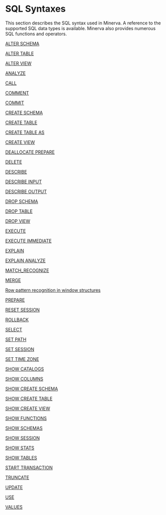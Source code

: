 # SQL Syntaxes

This section describes the SQL syntax used in Minerva. A reference to the supported SQL data types is available. Minerva also provides numerous SQL functions and operators.

<!--[ALTER MATERIALIZED VIEW](./sql_syntaxes/alter_materialized_view.md) -->

[ALTER SCHEMA](/interfaces/workbench/sql_syntaxes/alter_schema/)

[ALTER TABLE](/interfaces/workbench/sql_syntaxes/alter_table/)

[ALTER VIEW](/interfaces/workbench/sql_syntaxes/alter_view/)

[ANALYZE](/interfaces/workbench/sql_syntaxes/analyze/)

[CALL](/interfaces/workbench/sql_syntaxes/call/)

[COMMENT](/interfaces/workbench/sql_syntaxes/comment/)

[COMMIT](/interfaces/workbench/sql_syntaxes/commit/)

<!--[CREATE MATERIALIZED VIEW](./sql_syntaxes/create_materialized_view.md) -->

<!--[CREATE ROLE](./sql_syntaxes/create_role.md)-->

[CREATE SCHEMA](/interfaces/workbench/sql_syntaxes/create_schema/)

[CREATE TABLE](/interfaces/workbench/sql_syntaxes/create_table/)

[CREATE TABLE AS](/interfaces/workbench/sql_syntaxes/create_table_as/)

[CREATE VIEW](/interfaces/workbench/sql_syntaxes/create_view/)

[DEALLOCATE PREPARE](/interfaces/workbench/sql_syntaxes/deallocate_prepare/)

[DELETE](/interfaces/workbench/sql_syntaxes/delete/)

<!--[DENY](./sql_syntaxes/deny.md)-->

[DESCRIBE](/interfaces/workbench/sql_syntaxes/describe/)

[DESCRIBE INPUT](/interfaces/workbench/sql_syntaxes/describe_input/)

[DESCRIBE OUTPUT](/interfaces/workbench/sql_syntaxes/describe_output/)

<!--[DROP MATERIALIZED VIEW](./sql_syntaxes/drop_materialized_view.md) -->

<!--[DROP ROLE](./sql_syntaxes/drop_role.md)-->

[DROP SCHEMA](/interfaces/workbench/sql_syntaxes/drop_schema/)

[DROP TABLE](/interfaces/workbench/sql_syntaxes/drop_table/)

[DROP VIEW](/interfaces/workbench/sql_syntaxes/drop_view/)

[EXECUTE](/interfaces/workbench/sql_syntaxes/execute/)

[EXECUTE IMMEDIATE](/interfaces/workbench/sql_syntaxes/execute_immediate/)

[EXPLAIN](/interfaces/workbench/sql_syntaxes/explain/)

[EXPLAIN ANALYZE](/interfaces/workbench/sql_syntaxes/explain_analyze/)

<!--[GRANT](./sql_syntaxes/grant.md)-->

<!--[GRANT ROLES](./sql_syntaxes/grant_roles.md)-->

<!--[INSERT](./sql_syntaxes/insert.md)-->

[MATCH_RECOGNIZE](/interfaces/workbench/sql_syntaxes/match_recognize/)

[MERGE](/interfaces/workbench/sql_syntaxes/merge/)

[Row pattern recognition in window structures](/interfaces/workbench/sql_syntaxes/row_pattern_recognition_in_window_structures/)

[PREPARE](/interfaces/workbench/sql_syntaxes/prepare/)

<!--[REFRESH MATERIALIZED VIEW](./sql_syntaxes/refresh_materialized_view.md) -->

[RESET SESSION](/interfaces/workbench/sql_syntaxes/reset_session/)

<!--[REVOKE](./sql_syntaxes/revoke.md)-->

<!--[REVOKE ROLES](./sql_syntaxes/revoke_roles.md)-->

[ROLLBACK](/interfaces/workbench/sql_syntaxes/rollback/)

[SELECT](/interfaces/workbench/sql_syntaxes/select/)

[SET PATH](/interfaces/workbench/sql_syntaxes/set_path/)

<!--[SET ROLE](./sql_syntaxes/set_role.md)-->

[SET SESSION](/interfaces/workbench/sql_syntaxes/set_session/)

[SET TIME ZONE](/interfaces/workbench/sql_syntaxes/set_time_zone/)

[SHOW CATALOGS](/interfaces/workbench/sql_syntaxes/show_catalogs/)

[SHOW COLUMNS](/interfaces/workbench/sql_syntaxes/show_columns/)

<!--[SHOW CREATE MATERIALIZED VIEW](./sql_syntaxes/show_create_materialized_view.md) -->

[SHOW CREATE SCHEMA](/interfaces/workbench/sql_syntaxes/show_create_schema/)

[SHOW CREATE TABLE](/interfaces/workbench/sql_syntaxes/show_create_table/)

[SHOW CREATE VIEW](/interfaces/workbench/sql_syntaxes/show_create_view/)

[SHOW FUNCTIONS](/interfaces/workbench/sql_syntaxes/show_functions/)

<!--[SHOW GRANTS](./sql_syntaxes/show_grants.md)
-->
<!--[SHOW ROLE GRANTS](./sql_syntaxes/show_role_grants.md)-->

<!-- [SHOW ROLES](./sql_syntaxes/show_roles.md) -->

[SHOW SCHEMAS](/interfaces/workbench/sql_syntaxes/show_schemas/)

[SHOW SESSION](/interfaces/workbench/sql_syntaxes/show_session/)

[SHOW STATS](/interfaces/workbench/sql_syntaxes/show_stats/)

[SHOW TABLES](/interfaces/workbench/sql_syntaxes/show_tables/)

[START TRANSACTION](/interfaces/workbench/sql_syntaxes/start_transaction/)

[TRUNCATE](/interfaces/workbench/sql_syntaxes/truncate/)

[UPDATE](/interfaces/workbench/sql_syntaxes/update/)

[USE](/interfaces/workbench/sql_syntaxes/use/)

[VALUES](/interfaces/workbench/sql_syntaxes/values/)
